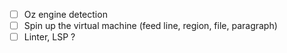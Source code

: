 - [ ] Oz engine detection
- [ ] Spin up the virtual machine (feed line, region, file, paragraph)
- [ ] Linter, LSP ?
